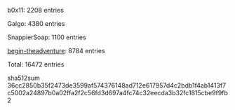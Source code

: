 b0x11: 2208 entries

Galgo: 4380 entries

SnappierSoap: 1100 entries

[begin-theadventure](https://github.com/lphd12): 8784 entries

Total: 16472 entries

sha512sum
36cc2850b35f2473de3599af574376148ad712e617957d4c2bdb1f4ab1413f7c5002a24897b0a02ffa2f2c56fd3d697a4fc74c32eecda3b32fc1815cbe9f9fb2

